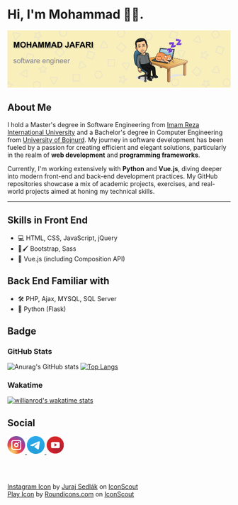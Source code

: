 # Hi, I'm Mohammad 👋🏻.

<img src="./github-banner.png" alt ="banner that says Mohammad Jafari - software engineer">

## About Me

I hold a Master's degree in Software Engineering from [Imam Reza International University](https://imamreza.ac.ir/) and a Bachelor's degree in Computer Engineering from [University of Bojnurd](https://ub.ac.ir/). My journey in software development has been fueled by a passion for creating efficient and elegant solutions, particularly in the realm of **web development** and **programming frameworks**.

Currently, I'm working extensively with **Python** and **Vue.js**, diving deeper into modern front-end and back-end development practices. My GitHub repositories showcase a mix of academic projects, exercises, and real-world projects aimed at honing my technical skills.

---
## Skills in Front End

* 💻 HTML, CSS, JavaScript, jQuery
* 🎨🖌️ Bootstrap, Sass
* 🔧 Vue.js (including Composition API)

## Back End Familiar with

* 🛠️ PHP, Ajax, MYSQL, SQL Server
* 🔧 Python (Flask)

## Badge

### GitHub Stats

![Anurag's GitHub stats](https://github-readme-stats.vercel.app/api?username=mohammad-jafari-79&show_icons=true&theme=radical&card_width=50)
[![Top Langs](https://github-readme-stats.vercel.app/api/top-langs/?username=mohammad-jafari-79&layout=compact&theme=radical&card_width=50)](https://github.com/anuraghazra/github-readme-stats)

### Wakatime

[![willianrod's wakatime stats](https://github-readme-stats.vercel.app/api/wakatime?username=mohammadJafari79&theme=radical)](https://github.com/anuraghazra/github-readme-stats)

## Social

<a href="https://www.instagram.com/mohammad_jafari_79">
  <img width="40px" height="40px" src="icons/instagram.svg"/ alt="Instagram Icon">
</a>
<a href="https://t.me/Mohammad_Jafari_79">
  <img width="40px" height="40px" src="icons/telegram.svg"/ alt="telegram Icon">
</a>
<a href="https://www.youtube.com/channel/UC6d8ehqlxEVDOGmFrhu42SQ">
  <img width="40px" height="40px" src="icons/youtube.svg"/ alt="Youtube Icon">
</a>

<br><br>

<a href="https://iconscout.com/icons/instagram" target="_blank">Instagram Icon</a> by <a href="https://iconscout.com/contributors/juraj-sedlak">Juraj Sedlák</a> on <a href="https://iconscout.com">IconScout</a><br>
<a href="https://iconscout.com/icons/play" target="_blank">Play Icon</a> by <a href="https://iconscout.com/contributors/roundicons-com">Roundicons.com</a> on <a href="https://iconscout.com">IconScout</a>
    
